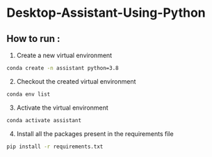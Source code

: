# Desktop-Assistant-Using-Python

## How to run :

1. Create a new virtual environment

```bash
conda create -n assistant python=3.8
```

2. Checkout the created virtual environment

```bash
conda env list
```

3. Activate the virtual environment

```bash
conda activate assistant
```

4. Install all the packages present in the requirements file

```bash
pip install -r requirements.txt
```